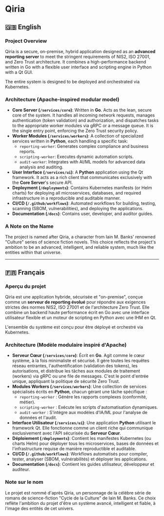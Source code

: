 # Qiria 

## 🇬🇧 English

### Project Overview

Qiria is a secure, on-premise, hybrid application designed as an **advanced reporting server** to meet the stringent requirements of NIS2, ISO 27001, and Zero Trust architecture. It combines a high-performance backend written in Go with a flexible user interface and scripting engine in Python with a Qt GUI.

The entire system is designed to be deployed and orchestrated via Kubernetes.

### Architecture (Apache-inspired modular model)

- **Core Server (`/services/core`)**: Written in **Go**. Acts as the lean, secure core of the system. It handles all incoming network requests, manages authentication (token validation) and authorization, and dispatches tasks to the appropriate worker modules via gRPC or a message queue. It is the single entry point, enforcing the Zero Trust security policy.
- **Worker Modules (`/services/workers`)**: A collection of specialized services written in **Python**, each handling a specific task:
  - `reporting-worker`: Generates complex compliance and business reports.
  - `scripting-worker`: Executes dynamic automation scripts.
  - `audit-worker`: Integrates with AI/ML models for advanced data analysis and auditing.
- **User Interface (`/services/ui`)**: A **Python** application using the Qt framework. It acts as a rich client that communicates exclusively with the **Core Server**'s secure API.
- **Deployment (`/deployments`)**: Contains Kubernetes manifests (or Helm charts) for deploying all microservices, databases, and required infrastructure in a reproducible and auditable manner.
- **CI/CD (`/.github/workflows`)**: Automated workflows for building, testing, scanning (SBOM, vulnerabilities), and deploying the applications.
- **Documentation (`/docs`)**: Contains user, developer, and auditor guides.

### A Note on the Name

The project is named after Qiria, a character from Iain M. Banks' renowned "Culture" series of science fiction novels. This choice reflects the project's ambition to be an advanced, intelligent, and reliable system, much like the entities within that universe.

---

## 🇫🇷 Français

### Aperçu du projet

Qiria est une application hybride, sécurisée et "on-premise", conçue comme un **serveur de reporting évolué** pour répondre aux exigences strictes des normes NIS2, ISO 27001 et de l'architecture Zero Trust. Elle combine un backend haute performance écrit en Go avec une interface utilisateur flexible et un moteur de scripting en Python avec une IHM en Qt.

L'ensemble du système est conçu pour être déployé et orchestré via Kubernetes.

### Architecture (Modèle modulaire inspiré d'Apache)

- **Serveur Cœur (`/services/core`)**: Écrit en **Go**. Agit comme le cœur système, à la fois minimaliste et sécurisé. Il gère toutes les requêtes réseau entrantes, l'authentification (validation des tokens), les autorisations, et distribue les tâches aux modules de traitement (workers) via gRPC ou une file de messages. C'est le point d'entrée unique, appliquant la politique de sécurité Zero Trust.
- **Modules Workers (`/services/workers`)**: Une collection de services spécialisés écrits en **Python**, chacun gérant une tâche spécifique :
  - `reporting-worker` : Génère les rapports complexes (conformité, métier).
  - `scripting-worker` : Exécute les scripts d'automatisation dynamiques.
  - `audit-worker` : S'intègre aux modèles d'IA/ML pour l'analyse de données et l'audit.
- **Interface Utilisateur (`/services/ui`)**: Une application **Python** utilisant le framework Qt. Elle fonctionne comme un client riche qui communique exclusivement avec l'API sécurisée du **Serveur Cœur**.
- **Déploiement (`/deployments`)**: Contient les manifestes Kubernetes (ou charts Helm) pour déployer tous les microservices, bases de données et l'infrastructure requise de manière reproductible et auditable.
- **CI/CD (`/.github/workflows`)**: Workflows automatisés pour compiler, tester, analyser (SBOM, vulnérabilités) et déployer les applications.
- **Documentation (`/docs`)**: Contient les guides utilisateur, développeur et auditeur.

### Note sur le nom

Le projet est nommé d'après Qiria, un personnage de la célèbre série de romans de science-fiction "Cycle de la Culture" de Iain M. Banks. Ce choix reflète l'ambition du projet d'être un système avancé, intelligent et fiable, à l'image des entités de cet univers.
